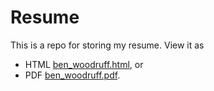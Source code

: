 # Resume
This is a repo for storing my resume.  View it as

* HTML [ben_woodruff.html](https://bmwoodruff.github.io/resume/ben_woodruff.html), or 
* PDF [ben_woodruff.pdf](https://bmwoodruff.github.io/resume/ben_woodruff.pdf). 

